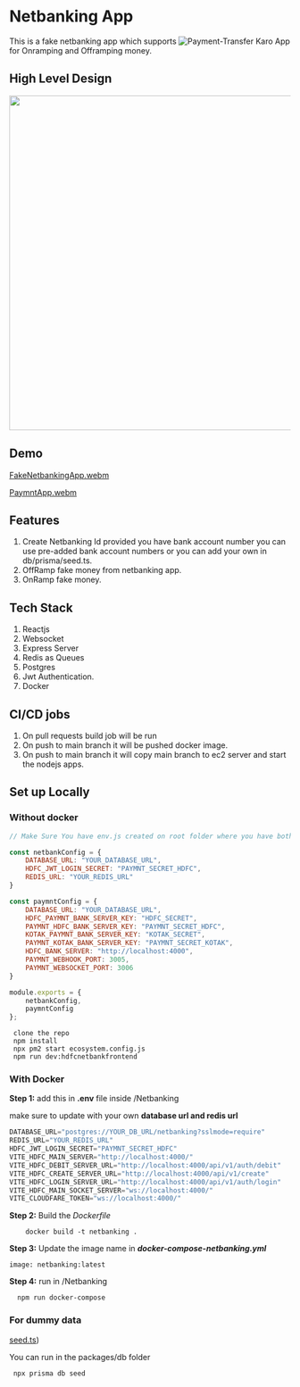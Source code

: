 # Netbanking App

This is a fake netbanking app which supports ![Payment-Transfer Karo App](https://github.com/Arunshaik2001/Paymnt-Transfer-karo) for Onramping and Offramping money.

## High Level Design

<img src=https://github.com/Arunshaik2001/Netbanking/assets/50947867/7610ff0e-4bbf-4baf-9f2c-c057fcc28392 height=600px />

## Demo

[FakeNetbankingApp.webm](https://github.com/Arunshaik2001/Netbanking/assets/50947867/157f1734-7536-4195-a21a-ade9dc6d4ee4)


[PaymntApp.webm](https://github.com/Arunshaik2001/Paymnt-Transfer-karo/assets/50947867/915853c3-3aa0-489f-801d-8ce73030be96)



## Features
 1. Create Netbanking Id provided you have bank account number you can use pre-added bank account numbers or you can add your own in db/prisma/seed.ts.
 2. OffRamp fake money from netbanking app.
 3. OnRamp fake money.


## Tech Stack
 1. Reactjs
 3. Websocket
 4. Express Server
 5. Redis as Queues
 6. Postgres
 7. Jwt Authentication.
 8. Docker


## CI/CD jobs
 1. On pull requests build job will be run
 2. On push to main branch it will be pushed docker image.
 3. On push to main branch it will copy main branch to ec2 server and start the nodejs apps.

## Set up Locally

### Without docker

```js
// Make Sure You have env.js created on root folder where you have both netbanking and paymnt repo.

const netbankConfig = {
    DATABASE_URL: "YOUR_DATABASE_URL",
    HDFC_JWT_LOGIN_SECRET: "PAYMNT_SECRET_HDFC",
    REDIS_URL: "YOUR_REDIS_URL"
}

const paymntConfig = {
    DATABASE_URL: "YOUR_DATABASE_URL",
    HDFC_PAYMNT_BANK_SERVER_KEY: "HDFC_SECRET",
    PAYMNT_HDFC_BANK_SERVER_KEY: "PAYMNT_SECRET_HDFC",
    KOTAK_PAYMNT_BANK_SERVER_KEY: "KOTAK_SECRET",
    PAYMNT_KOTAK_BANK_SERVER_KEY: "PAYMNT_SECRET_KOTAK",
    HDFC_BANK_SERVER: "http://localhost:4000",
    PAYMNT_WEBHOOK_PORT: 3005,
    PAYMNT_WEBSOCKET_PORT: 3006
}

module.exports = {
    netbankConfig,
    paymntConfig
};

```

```
 clone the repo
 npm install
 npx pm2 start ecosystem.config.js
 npm run dev:hdfcnetbankfrontend
```

### With Docker

**Step 1:** add this in **.env** file inside /Netbanking

make sure to update with your own **database url and redis url**
```js
DATABASE_URL="postgres://YOUR_DB_URL/netbanking?sslmode=require"
REDIS_URL="YOUR_REDIS_URL"
HDFC_JWT_LOGIN_SECRET="PAYMNT_SECRET_HDFC"
VITE_HDFC_MAIN_SERVER="http://localhost:4000/"
VITE_HDFC_DEBIT_SERVER_URL="http://localhost:4000/api/v1/auth/debit"
VITE_HDFC_CREATE_SERVER_URL="http://localhost:4000/api/v1/create"
VITE_HDFC_LOGIN_SERVER_URL="http://localhost:4000/api/v1/auth/login"
VITE_HDFC_MAIN_SOCKET_SERVER="ws://localhost:4000/"
VITE_CLOUDFARE_TOKEN="ws://localhost:4000/"
```

**Step 2:** 
    Build the _Dockerfile_
 
```shell
    docker build -t netbanking .
```

**Step 3:**
    Update the image name in _**docker-compose-netbanking.yml**_

    image: netbanking:latest

**Step 4:**
  run in /Netbanking

  ```shell
    npm run docker-compose
  ```

### For dummy data
[seed.ts](https://github.com/Arunshaik2001/Netbanking/blob/main/packages/db/prisma/seed.ts))

You can run in the packages/db folder
```sh
 npx prisma db seed
